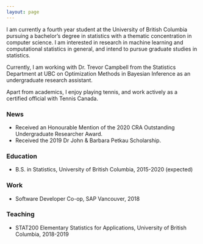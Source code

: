 ```yaml
---
layout: page
---
```


I am currently a fourth year student at the University of British Columbia pursuing a bachelor’s degree in statistics with a thematic concentration in computer science. I am interested in research in machine learning and computational statistics in general, and intend to pursue graduate studies in statistics.

Currently, I am working with Dr. Trevor Campbell from the Statistics Department at UBC on Optimization Methods in Bayesian Inference as an undergraduate research assistant.

Apart from academics, I enjoy playing tennis, and work actively as a certified official with Tennis Canada.

### News
* Received an Honourable Mention of the 2020 CRA Outstanding Undergraduate Researcher Award.
* Received the 2019 Dr John & Barbara Petkau Scholarship.

### Education
* B.S. in Statistics, University of British Columbia, 2015-2020 (expected)

### Work
* Software Developer Co-op, SAP Vancouver, 2018

### Teaching
* STAT200 Elementary Statistics for Applications, University of British Columbia, 2018-2019
